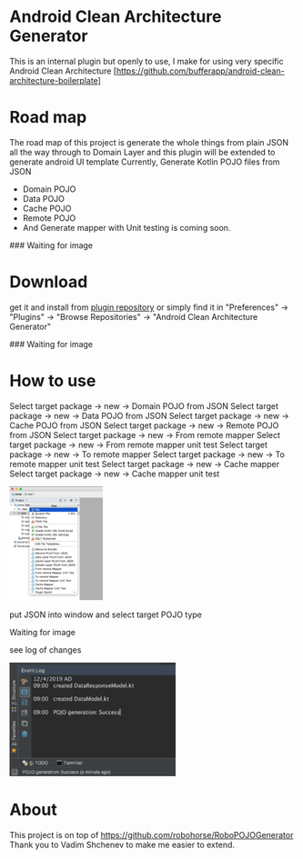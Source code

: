 # Android Clean Architecture Generator

This is an internal plugin but openly to use, I make for using very specific Android Clean Architecture [https://github.com/bufferapp/android-clean-architecture-boilerplate] <br>

# Road map
The road map of this project is generate the whole things from plain JSON all the way through to Domain Layer and this plugin will be extended to generate android UI template
Currently, Generate Kotlin POJO files from JSON <br>
  - Domain POJO <br>
  - Data POJO <br>
  - Cache POJO <br>
  - Remote POJO <br>
  - And Generate mapper with Unit testing is coming soon.
      
<p>
### Waiting for image
</p>


# Download
get it and install from <a href="https://plugins.jetbrains.com/plugin/12213-android-clean-architecture-generator">plugin repository</a> or simply find it in "Preferences" -> "Plugins" -> "Browse Repositories" -> "Android Clean Architecture Generator"

<p>
### Waiting for image
</p>

# How to use

Select target package -> new -> Domain POJO from JSON
Select target package -> new -> Data POJO from JSON
Select target package -> new -> Cache POJO from JSON
Select target package -> new -> Remote POJO from JSON
Select target package -> new -> From remote mapper
Select target package -> new -> From remote mapper unit test
Select target package -> new -> To remote mapper
Select target package -> new -> To remote mapper unit test
Select target package -> new -> Cache mapper
Select target package -> new -> Cache mapper unit test

<p>
<img src="images/functionality.png" height="200">
</p>

put JSON into window and select target POJO type

<p>
Waiting for image
</p>

see log of changes

<p>
<img src="images/plugin_log_v3.png" height="200">
</p>

# About
This project is on top of https://github.com/robohorse/RoboPOJOGenerator <br>
Thank you to Vadim Shchenev to make me easier to extend.
